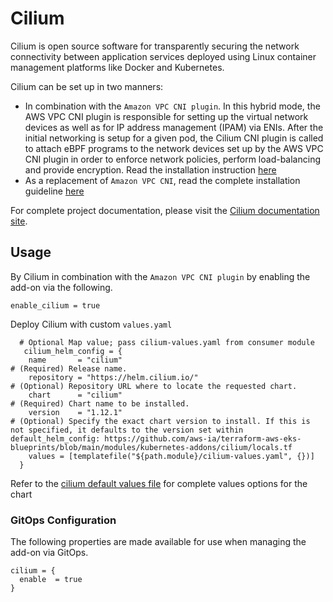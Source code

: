 # Cilium

Cilium is open source software for transparently securing the network connectivity between application services deployed using Linux container management platforms like Docker and Kubernetes.

Cilium can be set up in two manners:
- In combination with the `Amazon VPC CNI plugin`. In this hybrid mode, the AWS VPC CNI plugin is responsible for setting up the virtual network devices as well as for IP address management (IPAM) via ENIs.
After the initial networking is setup for a given pod, the Cilium CNI plugin is called to attach eBPF programs to the network devices set up by the AWS VPC CNI plugin in order to enforce network policies, perform load-balancing and provide encryption.
Read the installation instruction [here](https://docs.cilium.io/en/stable/gettingstarted/cni-chaining-aws-cni/#chaining-aws-cni)
- As a replacement of `Amazon VPC CNI`,  read the complete installation guideline [here](https://docs.cilium.io/en/stable/gettingstarted/k8s-install-helm/)

For complete project documentation, please visit the [Cilium documentation site](https://docs.cilium.io/en/stable/).

## Usage

By Cilium in combination with the `Amazon VPC CNI plugin` by enabling the add-on via the following.

```hcl
enable_cilium = true
```

Deploy Cilium with custom `values.yaml`

```hcl
  # Optional Map value; pass cilium-values.yaml from consumer module
   cilium_helm_config = {
    name       = "cilium"                                               # (Required) Release name.
    repository = "https://helm.cilium.io/"                              # (Optional) Repository URL where to locate the requested chart.
    chart      = "cilium"                                               # (Required) Chart name to be installed.
    version    = "1.12.1"                                               # (Optional) Specify the exact chart version to install. If this is not specified, it defaults to the version set within default_helm_config: https://github.com/aws-ia/terraform-aws-eks-blueprints/blob/main/modules/kubernetes-addons/cilium/locals.tf
    values = [templatefile("${path.module}/cilium-values.yaml", {})]
  }
```

Refer to the [cilium default values file](https://github.com/cilium/cilium/blob/master/install/kubernetes/cilium/values.yaml) for complete values options for the chart


### GitOps Configuration

The following properties are made available for use when managing the add-on via GitOps.

```hcl
cilium = {
  enable  = true
}
```
